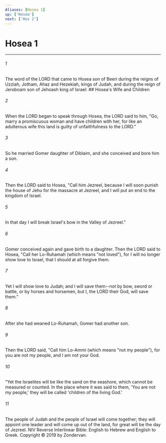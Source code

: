 ```yaml
---
Aliases: [Hosea 1]
up: ['Hosea']
next: ['Hos 2']
---
```

# Hosea 1

***


###### 1 
The word of the LORD that came to Hosea son of Beeri during the reigns of Uzziah, Jotham, Ahaz and Hezekiah, kings of Judah, and during the reign of Jeroboam son of Jehoash king of Israel: ## Hosea's Wife and Children 

###### 2 
When the LORD began to speak through Hosea, the LORD said to him, "Go, marry a promiscuous woman and have children with her, for like an adulterous wife this land is guilty of unfaithfulness to the LORD." 

###### 3 
So he married Gomer daughter of Diblaim, and she conceived and bore him a son. 

###### 4 
Then the LORD said to Hosea, "Call him Jezreel, because I will soon punish the house of Jehu for the massacre at Jezreel, and I will put an end to the kingdom of Israel. 

###### 5 
In that day I will break Israel's bow in the Valley of Jezreel." 

###### 6 
Gomer conceived again and gave birth to a daughter. Then the LORD said to Hosea, "Call her Lo-Ruhamah (which means "not loved"), for I will no longer show love to Israel, that I should at all forgive them. 

###### 7 
Yet I will show love to Judah; and I will save them--not by bow, sword or battle, or by horses and horsemen, but I, the LORD their God, will save them." 

###### 8 
After she had weaned Lo-Ruhamah, Gomer had another son. 

###### 9 
Then the LORD said, "Call him Lo-Ammi (which means "not my people"), for you are not my people, and I am not your God. 

###### 10 
"Yet the Israelites will be like the sand on the seashore, which cannot be measured or counted. In the place where it was said to them, 'You are not my people,' they will be called 'children of the living God.' 

###### 11 
The people of Judah and the people of Israel will come together; they will appoint one leader and will come up out of the land, for great will be the day of Jezreel. NIV Reverse Interlinear Bible: English to Hebrew and English to Greek. Copyright © 2019 by Zondervan.
